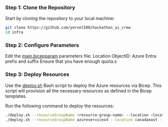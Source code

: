 ### Step 1: Clone the Repository

Start by cloning the repository to your local machine:

```bash
git clone https://github.com/yersel500/hackathon_ai_crew
cd infra
```

### Step 2: Configure Parameters

Edit the [main.bicepparam](./main.bicepparam) parameters file:
Location
ObjectID: Azure Entra
prefix and suffix
Ensure that you have enough quota.s

### Step 3: Deploy Resources

Use the [deploy.sh](./deploy.sh) Bash script to deploy the Azure resources via Bicep. This script will provision all the necessary resources as defined in the Bicep templates.

Run the following command to deploy the resources:

```bash
./deploy.sh --resourceGroupName <resource-group-name> --location <location> --virtualNetworkResourceGroupName <client-virtual-network-resource-group-name>
./deploy.sh --resourceGroupName azureservices4 --location canadaeast --virtualNetworkResourceGroupName vnetgroup4
```

